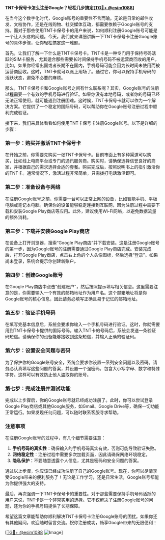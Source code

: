 **TNT卡保号卡怎么注册Google？轻松几步搞定[[TG💪+ @esim1088](https://t.me/s/esim1088)]**

在当今这个数字化时代，Google账号的重要性不言而喻。无论是日常的邮件收发、文档协作，还是在线购物、社交媒体互动，都需要依赖于Google账号的支持。而对于那些使用TNT卡保号卡的用户来说，如何顺利注册Google账号可能是一个让人头疼的问题。今天，我们就来详细讲解一下TNT卡保号卡注册Google账号的具体步骤，让你轻松搞定这一难题。

首先，让我们了解一下什么是TNT卡保号卡。TNT卡是一种专门用于保持号码活跃的SIM卡服务，尤其适合那些需要长时间保持手机号码不被运营商回收的用户。比如，如果你经常出国或者长期不在国内，手机号码可能会因为长时间未使用而被运营商回收。这时，TNT卡就可以派上用场了。通过它，你可以保持手机号码的活跃状态，避免不必要的麻烦。

那么，TNT卡保号卡和Google账号之间有什么联系呢？其实，Google账号的注册过程需要一个有效的手机号码进行验证。如果你没有本地号码，或者你的号码已经无法正常使用，就可能遇到注册困难。这时候，TNT卡保号卡就可以作为一个解决方案。它提供了一个稳定的国际号码，可以帮助你在Google账号注册过程中顺利完成验证。

接下来，我们来具体看看如何使用TNT卡保号卡注册Google账号。以下是详细的步骤：

### **第一步：购买并激活TNT卡保号卡**
在开始之前，你需要先购买一张TNT卡保号卡。目前市面上有多种渠道可以购买，比如线上电商平台或专门的通讯服务商。购买时，请确保选择信誉良好的商家，并根据自己的需求选择合适的套餐。购买完成后，按照说明书上的指引激活你的TNT卡。通常情况下，激活过程非常简单，只需拨打电话激活即可。

### **第二步：准备设备与网络**
在注册Google账号之前，你需要一台可以正常上网的设备，比如智能手机、平板电脑或笔记本电脑。确保你的设备能够稳定连接到互联网，因为注册过程中需要下载和安装Google Play商店等应用。此外，建议使用Wi-Fi网络，以避免数据流量的额外消耗。

### **第三步：下载并安装Google Play商店**
在设备上打开浏览器，搜索“Google Play商店”并下载安装。这是注册Google账号的第一步，因为Google账号的注册需要通过Google Play商店完成。安装完成后，打开Google Play商店，点击右上角的个人头像图标，然后选择“登录”。如果尚未登录，系统会提示你创建新账户。

### **第四步：创建Google账号**
在Google Play商店中点击“创建账户”，然后按照提示填写相关信息。这里需要注意的是，你需要输入一个有效的邮箱地址作为用户名。这个邮箱地址将是你Google账号的核心信息，因此请务必填写正确且易于记忆的邮箱地址。

### **第五步：验证手机号码**
在填写完基本信息后，系统会要求你输入一个手机号码进行验证。这时，你就需要用到TNT卡保号卡提供的国际号码。输入TNT卡的号码后，系统会发送一条验证码短信。请确保你的设备能够接收到这条短信，并输入正确的验证码。

### **第六步：设置安全问题与密码**
为了保护你的Google账号安全，系统会要求你设置一系列安全问题以及密码。请务必认真填写这些问题的答案，并设置一个强密码，包含大小写字母、数字和特殊字符。这样可以有效防止他人盗取你的账号。

### **第七步：完成注册并测试功能**
完成以上步骤后，你的Google账号就已经成功注册了。此时，你可以尝试登录Google Play商店或其他Google服务，如Gmail、Google Drive等，确保一切功能正常运行。如果发现任何问题，可以随时联系客服寻求帮助。

### **注意事项**
在注册Google账号的过程中，有几个细节需要注意：
1. **手机号码的真实性**：确保输入的手机号码真实有效，否则可能导致验证失败。
2. **网络稳定性**：注册过程中需要多次加载页面，因此请确保网络环境稳定。
3. **隐私保护**：不要随意透露个人信息，尤其是密码和安全问题的答案。

通过以上步骤，你应该已经成功注册了自己的Google账号。现在，你可以尽情享受Google带来的便利服务了！无论是工作学习，还是日常生活，Google账号都能为你提供强大的支持。

最后，再次强调一下TNT卡保号卡的重要性。对于那些需要保持手机号码活跃的用户来说，TNT卡是一个非常实用的选择。它不仅解决了注册Google账号的问题，还为你的手机号码提供了长期保障。

希望这篇文章能帮助你顺利解决TNT卡保号卡注册Google账号的困扰。如果你还有其他疑问，欢迎随时留言交流。祝你注册成功，畅享Google带来的无限便利！

[[TG💪+ @esim1088](https://t.me/s/esim1088) ![Image](https://i.postimg.cc/4NQfJmqS/Snipaste-2025-05-13-00-14-12.png)]